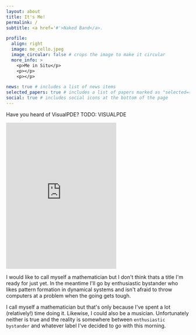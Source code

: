 ```yaml
---
layout: about
title: It's Me!
permalink: /
subtitle: <a href='#'>Naked Band</a>. 

profile:
  align: right
  image: me_cello.jpeg
  image_circular: false # crops the image to make it circular
  more_info: >
    <p>Me in Situ</p>
    <p></p>
    <p></p>

news: true # includes a list of news items
selected_papers: true # includes a list of papers marked as "selected={true}"
social: true # includes social icons at the bottom of the page
---
```


Have you heard of VisualPDE?
TODO: VISUALPDE
<iframe title="VisualPDE simulation" style="border:0;width:60%;height:400;" src="https://visualpde.com/sim/?options=N4IgRgqiBcICYEsBOCDGALANgUwC4gBpwA1GeZNLPQ8JMgVgDp6awA3MgJQEEA5AERqpB0XEgCu2InAhRYARhozSsALSoAVOID0ACnkBqcQD0ATAEolxFSEXSA6vbIAGJWV0eAHqvkAWZ+baABwBZgAEBmEeAJ4+-oEh5uGqYfJJAMxhKV5xAcGhphoxuQmhmQA8Ya7SAM5kpiFKHKISUvD40M6Mzs70RKhyIF09diAA1mSoALy+ANwAhlNd8rM0ALbz9czrCC7dPb5BpvK9zgCcAOzO6b5nvgBsowAOZADC4jW4APZrNEiD4iK8lU4ksRCQNnEqnmGg44KcsGqIBqAEcYGJJEQauJ0a0iAB3OBkHEEl6wEnIhBrAAqCFwODIAGlsJgcEhAMgEAGVsABzFlhBAAOzC8zC6Gw8yQ+AAvkA&logo_only" frameborder="0"></iframe>

I would like to call myself a mathematician but I don't think thats a title I'm ready for just yet. In the meantime I'll go by enthusiastic bystander who likes pattern formation in dynamical systems and isn't afraid to throw computers at a problem when the going gets tough.

I call myself a mathematician but that's only because I've spent a lot (relatively!) time doing it. Likewise, I could also be a musician. Unfortunately neither is true and the reality is somewhere between `enthusiastic bystander` and whatever label I've decided to go with this morning.
<!-- 
Link to your social media connections, too. This theme is set up to use [Font Awesome icons](https://fontawesome.com/) and [Academicons](https://jpswalsh.github.io/academicons/), like the ones below. Add your Facebook, Twitter, LinkedIn, Google Scholar, or just disable all of them. -->
